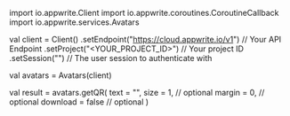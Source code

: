 import io.appwrite.Client
import io.appwrite.coroutines.CoroutineCallback
import io.appwrite.services.Avatars

val client = Client()
    .setEndpoint("https://cloud.appwrite.io/v1") // Your API Endpoint
    .setProject("&lt;YOUR_PROJECT_ID&gt;") // Your project ID
    .setSession("") // The user session to authenticate with

val avatars = Avatars(client)

val result = avatars.getQR(
    text = "<TEXT>",
    size = 1, // optional
    margin = 0, // optional
    download = false // optional
)
